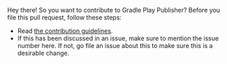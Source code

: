 Hey there! So you want to contribute to Gradle Play Publisher?
Before you file this pull request, follow these steps:

- Read [the contribution guidelines](https://github.com/Triple-T/gradle-play-publisher/blob/master/.github/CONTRIBUTING.md).
- If this has been discussed in an issue, make sure to mention the issue number here.
  If not, go file an issue about this to make sure this is a desirable change.
